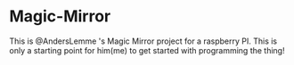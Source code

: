 # Magic-Mirror
This is @AndersLemme 's Magic Mirror project for a raspberry PI. This is only a starting point for him(me) to get started with programming the thing!
